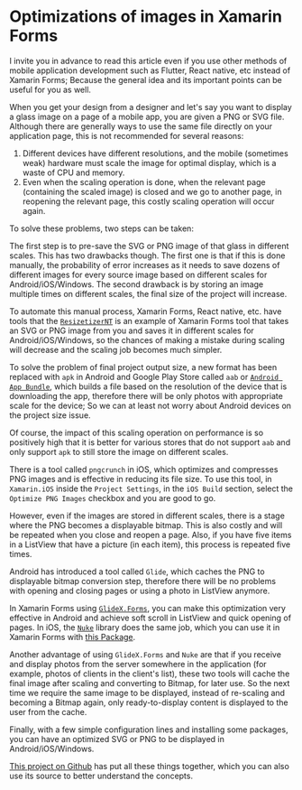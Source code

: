 ﻿# Optimizations of images in Xamarin Forms

I invite you in advance to read this article even if you use other methods of mobile application development such as Flutter, React native, etc instead of Xamarin Forms; Because the general idea and its important points can be useful for you as well.

When you get your design from a designer and let's say you want to display a glass image on a page of a mobile app, you are given a PNG or SVG file. Although there are generally ways to use the same file directly on your application page, this is not recommended for several reasons:
1. Different devices have different resolutions, and the mobile (sometimes weak) hardware must scale the image for optimal display, which is a waste of CPU and memory.
2. Even when the scaling operation is done, when the relevant page (containing the scaled image) is closed and we go to another page, in reopening the relevant page, this costly scaling operation will occur again.

To solve these problems, two steps can be taken:

The first step is to pre-save the SVG or PNG image of that glass in different scales. This has two drawbacks though. The first one is that if this is done manually, the probability of error increases as it needs to save dozens of different images for every source image based on different scales for Android/iOS/Windows. The second drawback is by storing an image multiple times on different scales, the final size of the project will increase.

To automate this manual process, Xamarin Forms, React native, etc. have tools that the [`ResizetizerNT`](https://github.com/Redth/ResizetizerNT) is an example of Xamarin Forms tool that takes an SVG or PNG image from you and saves it in different scales for Android/iOS/Windows, so the chances of making a mistake during scaling will decrease and the scaling job becomes much simpler.

To solve the problem of final project output size, a new format has been replaced with `apk` in Android and Google Play Store called `aab` or [`Android App Bundle`](https://developer.android.com/platform/technology/app-bundle), which builds a file based on the resolution of the device that is downloading the app, therefore there will be only photos with appropriate scale for the device; So we can at least not worry about Android devices on the project size issue.

Of course, the impact of this scaling operation on performance is so positively high that it is better for various stores that do not support `aab` and only support `apk` to still store the image on different scales.

There is a tool called `pngcrunch` in iOS, which optimizes and compresses PNG images and is effective in reducing its file size. To use this tool, in `Xamarin.iOS` inside the `Project Settings`, in the `iOS Build` section, select the `Optimize PNG Images` checkbox and you are good to go.

However, even if the images are stored in different scales, there is a stage where the PNG becomes a displayable bitmap. This is also costly and will be repeated when you close and reopen a page. Also, if you have five items in a ListView that have a picture (in each item), this process is repeated five times.

Android has introduced a tool called `Glide`, which caches the PNG to displayable bitmap conversion step, therefore there will be no problems with opening and closing pages or using a photo in ListView anymore.

In Xamarin Forms using [`GlideX.Forms`](https://github.com/jonathanpeppers/glidex), you can make this optimization very effective in Android and achieve soft scroll in ListView and quick opening of pages. In iOS, the [`Nuke`](https://github.com/kean/Nuke) library does the same job, which you can use it in Xamarin Forms with [this Package](https://github.com/roubachof/Xamarin.Forms.Nuke).

Another advantage of using `GlideX.Forms` and `Nuke` are that if you receive and display photos from the server somewhere in the application (for example, photos of clients in the client's list), these two tools will cache the final image after scaling and converting to Bitmap, for later use. So the next time we require the same image to be displayed, instead of re-scaling and becoming a Bitmap again, only ready-to-display content is displayed to the user from the cache.

Finally, with a few simple configuration lines and installing some packages, you can have an optimized SVG or PNG to be displayed in Android/iOS/Windows.

[This project on Github](https://github.com/ysmoradi/XFImageBestPractices) has put all these things together, which you can also use its source to better understand the concepts.

